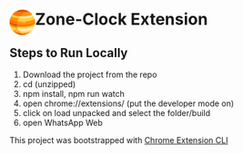 # <img src="public/icons/icon_48.png" width="45" align="left"> Zone-Clock Extension

## Steps to Run Locally
1. Download the project from the repo
2. cd <folder> (unzipped)
3. npm install, npm run watch
4. open chrome://extensions/ (put the developer mode on)
5. click on load unpacked and select the folder/build
6. open WhatsApp Web

This project was bootstrapped with [Chrome Extension CLI](https://github.com/dutiyesh/chrome-extension-cli)

